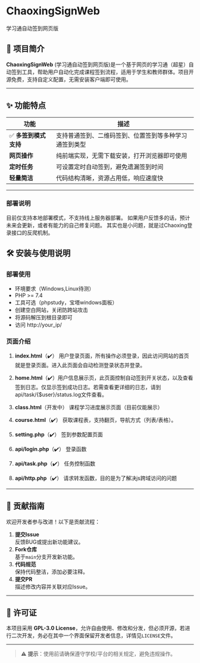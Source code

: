 # ChaoxingSignWeb
学习通自动签到网页版

## 📌 项目简介
**ChaoxingSignWeb** (学习通自动签到网页版)是一个基于网页的学习通（超星）自动签到工具，帮助用户自动化完成课程签到流程，适用于学生和教师群体。项目开源免费，支持自定义配置，无需安装客户端即可使用。

---

## ✨ 功能特点
| 功能 | 描述 |
|------|------|
| ✅ **多签到模式支持** | 支持普通签到、二维码签到、位置签到等多种学习通签到类型 |
| **网页操作** | 纯前端实现，无需下载安装，打开浏览器即可使用 |
| **定时任务** | 可设置定时自动签到，避免遗漏签到时间 |
| **轻量简洁** | 代码结构清晰，资源占用低，响应速度快 |

---
### 部署说明
目前仅支持本地部署模式，不支持线上服务器部署。
如果用户反馈多的话，预计未来会更新，或者有能力的自己修复问题。
其实也是小问题，就是过Chaoxing登录接口的反爬机制。

## 🛠️ 安装与使用说明

### 部署使用

- 环境要求（Windows,Linux待测）
- PHP >= 7.4
- 工具可选（phpstudy，宝塔windows面板）
- 创建空白网站，关闭防跨站攻击
- 将源码解压到根目录即可
- 访问 http://your_ip/

### 页面介绍
1. **index.html**（✔️）
   用户登录页面，所有操作必须登录，因此访问网站的首页就是登录页面。进入此页面会自动检测登录状态并登录。

2. **home.html**（✔️）用户信息展示页，此页面控制自动签到开关状态，以及查看签到日志。仅显示签到成功日志。若需查看更详细的日志，请到api/task/{$user}/status.log文件查看。
  

3. **class.html**（开发中）
   课程学习进度展示页面（目前仅能展示）

4. **course.html**（✔️）
   获取课程表，支持翻页，导航方式（列表/表格）。

5. **setting.php**（✔️）
   签到参数配置页面
6. **api/login.php**（✔️）
   登录函数
7. **api/task.php**（✔️）
   任务控制函数
8. **api/http.php**（✔️）
   请求转发函数，目的是为了解决js跨域访问的问题

---

## 🤝 贡献指南
欢迎开发者参与改进！以下是贡献流程：

1. **提交Issue**  
   反馈BUG或提出新功能建议。
2. **Fork仓库**  
   基于`main`分支开发新功能。
3. **代码规范**  
   保持代码整洁，添加必要注释。
4. **提交PR**  
   描述修改内容并关联对应Issue。

---

## 📜 许可证
本项目采用 **GPL-3.0 License**，允许自由使用、修改和分发，但必须开源，若进行二次开发，务必在其中一个界面保留开发者信息，详情见`LICENSE`文件。

---

> ⚠️ **提示**：使用前请确保遵守学校/平台的相关规定，避免违规操作。